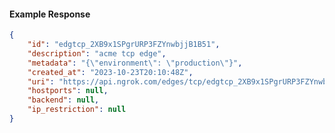 <!-- Code generated for API Clients. DO NOT EDIT. -->

#### Example Response

```json
{
	"id": "edgtcp_2XB9x1SPgrURP3FZYnwbjjB1B51",
	"description": "acme tcp edge",
	"metadata": "{\"environment\": \"production\"}",
	"created_at": "2023-10-23T20:10:48Z",
	"uri": "https://api.ngrok.com/edges/tcp/edgtcp_2XB9x1SPgrURP3FZYnwbjjB1B51",
	"hostports": null,
	"backend": null,
	"ip_restriction": null
}
```

